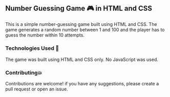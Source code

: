 

<h2><p>Number Guessing Game 🎮 in HTML and CSS </p></h2>
<p>This is a simple number-guessing game built using HTML and CSS. The game generates a random number between 1 and 100 and the player has to guess the number within 10 attempts.</p>


<h3>Technologies Used 🤖</h3>
The game was built using HTML and CSS only. No JavaScript was used.

<h3>Contributing💥</h3>
Contributions are welcome! if you have any suggestions, please create a pull request or open an issue. 

